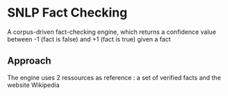 # SNLP Fact Checking
A corpus-driven fact-checking engine, which returns a confidence value between -1 (fact is false) and +1 (fact is true) given a fact

## Approach
The engine uses 2 ressources as reference : a set of verified facts and the website Wikipedia
